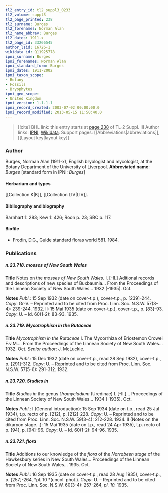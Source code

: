 ```yaml
---
tl2_entry_id: tl2_suppl3_0233
tl2_volume: suppl3
tl2_page_printed: 238
tl2_surname: Burges
tl2_forenames: Norman Alan
tl2_name_abbrev: Burges
tl2_dates: 1911-x
tl2_page_id: 33266545
author_lsid: 16726-1
wikidata_id: Q11925778
ipni_surname: Burges
ipni_forenames: Norman Alan
ipni_standard_form: Burges
ipni_dates: 1911-2002
ipni_taxon_scope: 
- Botany
- Fossils
- Bryophytes
ipni_geo_scope: 
- United Kingdom
ipni_version: 1.1.1.1
ipni_record_created: 2003-07-02 00:00:00.0
ipni_record_modified: 2013-05-15 11:50:40.0
---
```


> [!cite] BHL link: this entry starts at [page 238](https://www.biodiversitylibrary.org/page/33266545) of TL-2 Suppl. III
> Author links: [IPNI](https://www.ipni.org/a/16726-1), [Wikidata](https://www.wikidata.org/wiki/Q11925778). Support pages: [[Abbreviations|abbreviations]], [[Layout key|layout key]]

### Author

Burges, Norman Alan (1911-x), English bryologist and mycologist, at the Botany Department of the University of Liverpool. 
**Abbreviated name**: *Burges* \[standard form in IPNI: *Burges*\]

#### Herbarium and types

[[Collection K|K]], [[Collection LIV|LIV]].

#### Bibliography and biography

Barnhart 1: 283; Kew 1: 426; Roon p. 23; SBC p. 117.

#### Biofile

- Frodin, D.G., Guide standard floras world 581. 1984.

### Publications

##### n.23.718. mosses of New South Wales

**Title**
Notes on the *mosses of New South Wales*. I. \[-II.\] Aditional records and descriptions of new species of Buxbaumia... From the Proceedings of the Linnean Society of New South Wales... 1932 (-1935). Oct.

**Notes**
*Publ*.: 15 Sep 1932 (date on cover-t.p.), cover-t.p., p. \[239\]-244. *Copy*: Gr-V. – Reprinted and to be cited from Proc. Linn. Soc. N.S.W. 57(3-4): 239-244. 1932.
II: 15 Mai 1935 (date on cover-t.p.), cover-t.p., p. \[83\]-93. *Copy*: U. – Id. 60(1-2): 83-93. 1935.

##### n.23.719. Mycotrophism in the Rutaceae

**Title**
*Mycotrophism in the Rutaceae* I. The Mycorrhiza of Eriostemon Crowei F.v.M.... From the Proceedings of the Linnean Society of New South Wales... 1932. Oct. *Senior author*: J. McLuckie.

**Notes**
*Publ*.: 15 Dec 1932 (date on cover-t.p., read 28 Sep 1932), cover-t.p., p. \[291\]-312. *Copy*: U.  – Reprinted and to be cited from Proc. Linn. Soc. N.S.W. 57(5-6): 291-312. 1932.

##### n.23.720. Studies in

**Title**
*Studies in* the genus *Uromycladium* (Uredinae) I. \[-II.\]... Proceedings of the Linnean Society of New South Wales... 1934 (-1935). Oct.

**Notes**
*Publ*.: I (General introduction): 15 Sep 1934 (date on t.p., read 25 Jul 1934), t.p. recto of p. \[212\], p. \[212\]-228. *Copy*: U. – Reprinted and to be cited from Proc. Linn. Soc. N.S.W. 59(3-4): 212-228. 1934.
II (Notes on the dikaryon stage...): 15 Mai 1935 (date on t.p., read 24 Apr 1935), t.p. recto of p. \[94\], p. \[94\]-96. *Copy*: U. – Id. 60(1-2): 94-96. 1935.

##### n.23.721. flora

**Title**
Additions to our knowledge of the *flora* of the *Narrabeen stage* of the Hawkesbury series in New South Wales... Proceedings of the Linnean Society of New South Wales... 1935. Oct.

**Notes**
*Publ*.: 16 Sep 1935 (date on cover-t.p., read 28 Aug 1935), cover-t.p., p. \[257\]-264, *pl. 10 *(uncol. phot.). *Copy*: U. – Reprinted and to be cited from Proc. Linn. Soc. N.S.W. 60(3-4): 257-264, *pl. 10.* 1935.

